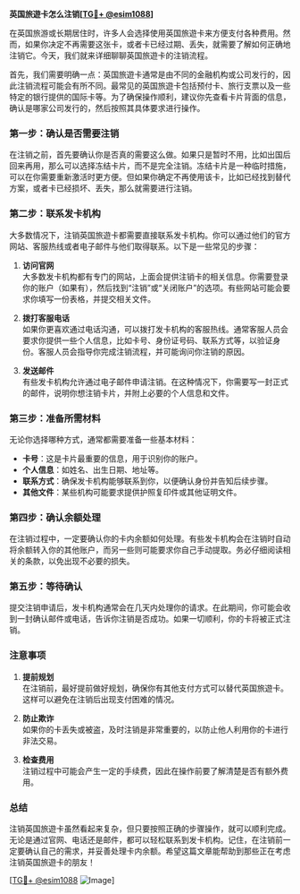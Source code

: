 **英国旅遊卡怎么注销[[TG💪+ @esim1088](https://t.me/s/esim1088)]**

在英国旅游或长期居住时，许多人会选择使用英国旅遊卡来方便支付各种费用。然而，如果你决定不再需要这张卡，或者卡已经过期、丢失，就需要了解如何正确地注销它。今天，我们就来详细聊聊英国旅遊卡的注销流程。

首先，我们需要明确一点：英国旅遊卡通常是由不同的金融机构或公司发行的，因此注销流程可能会有所不同。最常见的英国旅遊卡包括预付卡、旅行支票以及一些特定的银行提供的国际卡等。为了确保操作顺利，建议你先查看卡片背面的信息，确认是哪家公司发行的，然后按照其具体要求进行操作。

### 第一步：确认是否需要注销

在注销之前，首先要确认你是否真的需要这么做。如果只是暂时不用，比如出国后回来再用，那么可以选择冻结卡片，而不是完全注销。冻结卡片是一种临时措施，可以在你需要重新激活时更方便。但如果你确定不再使用该卡，比如已经找到替代方案，或者卡已经损坏、丢失，那么就需要进行注销。

### 第二步：联系发卡机构

大多数情况下，注销英国旅遊卡都需要直接联系发卡机构。你可以通过他们的官方网站、客服热线或者电子邮件与他们取得联系。以下是一些常见的步骤：

1. **访问官网**  
   大多数发卡机构都有专门的网站，上面会提供注销卡的相关信息。你需要登录你的账户（如果有），然后找到“注销”或“关闭账户”的选项。有些网站可能会要求你填写一份表格，并提交相关文件。

2. **拨打客服电话**  
   如果你更喜欢通过电话沟通，可以拨打发卡机构的客服热线。通常客服人员会要求你提供一些个人信息，比如卡号、身份证号码、联系方式等，以验证身份。客服人员会指导你完成注销流程，并可能询问你注销的原因。

3. **发送邮件**  
   有些发卡机构允许通过电子邮件申请注销。在这种情况下，你需要写一封正式的邮件，说明你想注销卡片，并附上必要的个人信息和文件。

### 第三步：准备所需材料

无论你选择哪种方式，通常都需要准备一些基本材料：

- **卡号**：这是卡片最重要的信息，用于识别你的账户。
- **个人信息**：如姓名、出生日期、地址等。
- **联系方式**：确保发卡机构能够联系到你，以便确认身份并告知后续步骤。
- **其他文件**：某些机构可能要求提供护照复印件或其他证明文件。

### 第四步：确认余额处理

在注销过程中，一定要确认你的卡内余额如何处理。有些发卡机构会在注销时自动将余额转入你的其他账户，而另一些则可能要求你自己手动提取。务必仔细阅读相关的条款，以免出现不必要的损失。

### 第五步：等待确认

提交注销申请后，发卡机构通常会在几天内处理你的请求。在此期间，你可能会收到一封确认邮件或电话，告诉你注销是否成功。如果一切顺利，你的卡将被正式注销。

### 注意事项

1. **提前规划**  
   在注销前，最好提前做好规划，确保你有其他支付方式可以替代英国旅遊卡。这样可以避免在注销后出现支付困难的情况。

2. **防止欺诈**  
   如果你的卡丢失或被盗，及时注销是非常重要的，以防止他人利用你的卡进行非法交易。

3. **检查费用**  
   注销过程中可能会产生一定的手续费，因此在操作前要了解清楚是否有额外费用。

### 总结

注销英国旅遊卡虽然看起来复杂，但只要按照正确的步骤操作，就可以顺利完成。无论是通过官网、电话还是邮件，都可以轻松联系到发卡机构。记住，在注销前一定要确认自己的需求，并妥善处理卡内余额。希望这篇文章能帮助到那些正在考虑注销英国旅遊卡的朋友！

[[TG💪+ @esim1088](https://t.me/s/esim1088) ![Image](https://i.postimg.cc/4NQfJmqS/Snipaste-2025-05-13-00-14-12.png)]